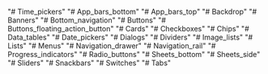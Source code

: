 "# Time_pickers" 
"# App_bars_bottom" 
"# App_bars_top" 
"# Backdrop" 
"# Banners" 
"# Bottom_navigation" 
"# Buttons" 
"# Buttons_floating_action_button" 
"# Cards" 
"# Checkboxes" 
"# Chips" 
"# Data_tables" 
"# Date_pickers" 
"# Dialogs" 
"# Dividers" 
"# Image_lists" 
"# Lists" 
"# Menus" 
"# Navigation_drawer" 
"# Navigation_rail" 
"# Progress_indicators" 
"# Radio_buttons" 
"# Sheets_bottom" 
"# Sheets_side" 
"# Sliders" 
"# Snackbars" 
"# Switches" 
"# Tabs" 
